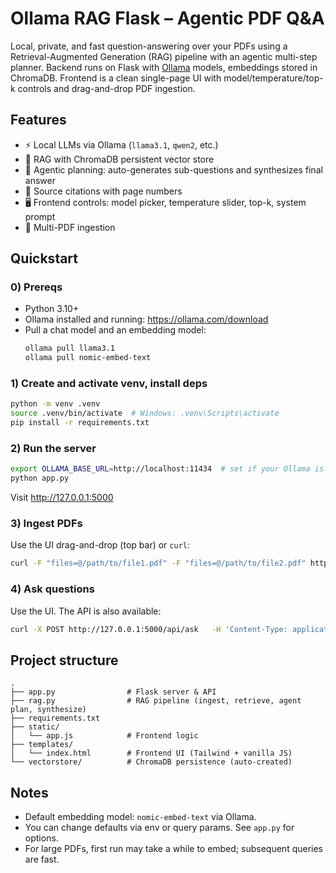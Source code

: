# Ollama RAG Flask – Agentic PDF Q&A

Local, private, and fast question-answering over your PDFs using a Retrieval-Augmented Generation (RAG) pipeline with an agentic multi-step planner. Backend runs on Flask with [Ollama](https://ollama.com) models, embeddings stored in ChromaDB. Frontend is a clean single-page UI with model/temperature/top-k controls and drag-and-drop PDF ingestion.

## Features
- ⚡ Local LLMs via Ollama (`llama3.1`, `qwen2`, etc.)
- 🔎 RAG with ChromaDB persistent vector store
- 🧠 Agentic planning: auto-generates sub-questions and synthesizes final answer
- 📎 Source citations with page numbers
- 🖥️ Frontend controls: model picker, temperature slider, top-k, system prompt
- 📄 Multi-PDF ingestion

## Quickstart
### 0) Prereqs
- Python 3.10+
- Ollama installed and running: https://ollama.com/download
- Pull a chat model and an embedding model:
  ```bash
  ollama pull llama3.1
  ollama pull nomic-embed-text
  ```

### 1) Create and activate venv, install deps
```bash
python -m venv .venv
source .venv/bin/activate  # Windows: .venv\Scripts\activate
pip install -r requirements.txt
```

### 2) Run the server
```bash
export OLLAMA_BASE_URL=http://localhost:11434  # set if your Ollama is non-default
python app.py
```
Visit http://127.0.0.1:5000

### 3) Ingest PDFs
Use the UI drag-and-drop (top bar) or `curl`:
```bash
curl -F "files=@/path/to/file1.pdf" -F "files=@/path/to/file2.pdf" http://127.0.0.1:5000/api/ingest
```

### 4) Ask questions
Use the UI. The API is also available:
```bash
curl -X POST http://127.0.0.1:5000/api/ask   -H 'Content-Type: application/json'   -d '{"question":"What are the main findings?","model":"llama3.1","temperature":0.2,"top_k":6,"system":"You are a helpful research assistant."}'
```

## Project structure
```
.
├── app.py                # Flask server & API
├── rag.py                # RAG pipeline (ingest, retrieve, agent plan, synthesize)
├── requirements.txt
├── static/
│   └── app.js            # Frontend logic
├── templates/
│   └── index.html        # Frontend UI (Tailwind + vanilla JS)
└── vectorstore/          # ChromaDB persistence (auto-created)
```

## Notes
- Default embedding model: `nomic-embed-text` via Ollama.
- You can change defaults via env or query params. See `app.py` for options.
- For large PDFs, first run may take a while to embed; subsequent queries are fast.
